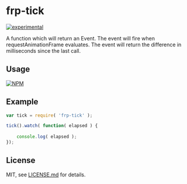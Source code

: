 # frp-tick

[![experimental](http://badges.github.io/stability-badges/dist/experimental.svg)](http://github.com/badges/stability-badges)

A function which will return an Event. The event will fire when requestAnimationFrame evaluates. The event will return the difference in milliseconds since the last call.

## Usage

[![NPM](https://nodei.co/npm/frp-tick.png)](https://www.npmjs.com/package/frp-raf)

## Example

```javascript
var tick = require( 'frp-tick' );

tick().watch( function( elapsed ) {
	
	console.log( elapsed );
});
```

## License

MIT, see [LICENSE.md](http://github.com/jam3/frp-raf/blob/master/LICENSE) for details.
